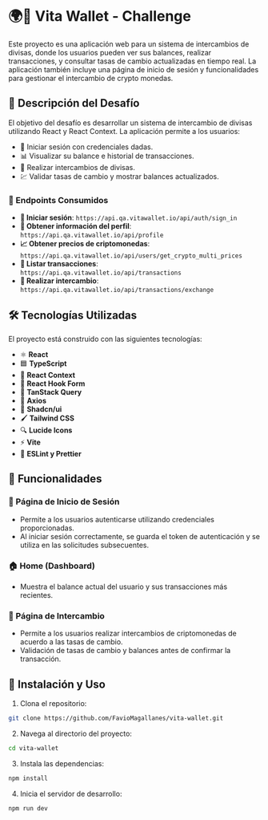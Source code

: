 # 🌍💼 Vita Wallet - Challenge

Este proyecto es una aplicación web para un sistema de intercambios de divisas, donde los usuarios pueden ver sus balances, realizar transacciones, y consultar tasas de cambio actualizadas en tiempo real. La aplicación también incluye una página de inicio de sesión y funcionalidades para gestionar el intercambio de crypto monedas.

## 🎯 Descripción del Desafío

El objetivo del desafío es desarrollar un sistema de intercambio de divisas utilizando React y React Context. La aplicación permite a los usuarios:

- 🔐 Iniciar sesión con credenciales dadas.
- 📊 Visualizar su balance e historial de transacciones.
- 💱 Realizar intercambios de divisas.
- 💹 Validar tasas de cambio y mostrar balances actualizados.

### 🔗 Endpoints Consumidos

- **🔐 Iniciar sesión**: `https://api.qa.vitawallet.io/api/auth/sign_in`
- **👤 Obtener información del perfil**: `https://api.qa.vitawallet.io/api/profile`
- **📈 Obtener precios de criptomonedas**: `https://api.qa.vitawallet.io/api/users/get_crypto_multi_prices`
- **💸 Listar transacciones**: `https://api.qa.vitawallet.io/api/transactions`
- **💱 Realizar intercambio**: `https://api.qa.vitawallet.io/api/transactions/exchange`

## 🛠️ Tecnologías Utilizadas

El proyecto está construido con las siguientes tecnologías:

- ⚛️ **React**
- 🟦 **TypeScript**
- 🔗 **React Context**
- 📝 **React Hook Form**
- 🔄 **TanStack Query**
- 📡 **Axios**
- 🎨 **Shadcn/ui**
- 🖌️ **Tailwind CSS**
- 🔍 **Lucide Icons**
- ⚡ **Vite**
- 📏 **ESLint y Prettier**

## 🚀 Funcionalidades

### 🔐 Página de Inicio de Sesión

- Permite a los usuarios autenticarse utilizando credenciales proporcionadas.
- Al iniciar sesión correctamente, se guarda el token de autenticación y se utiliza en las solicitudes subsecuentes.

### 🏠 Home (Dashboard)

- Muestra el balance actual del usuario y sus transacciones más recientes.

### 💱 Página de Intercambio

- Permite a los usuarios realizar intercambios de criptomonedas de acuerdo a las tasas de cambio.
- Validación de tasas de cambio y balances antes de confirmar la transacción.

## 📝 Instalación y Uso

1. Clona el repositorio:

```bash
git clone https://github.com/FavioMagallanes/vita-wallet.git
```

2. Navega al directorio del proyecto:

```bash
cd vita-wallet
```

3. Instala las dependencias:

```bash
npm install
```

4. Inicia el servidor de desarrollo:

```bash
npm run dev
```
